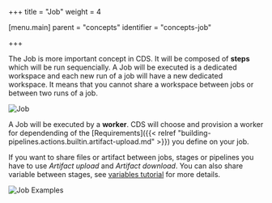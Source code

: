 +++
title = "Job"
weight = 4

[menu.main]
parent = "concepts"
identifier = "concepts-job"

+++

The Job is more important concept in CDS. It will be composed of **steps** which will be run sequencially. A Job will be executed is a dedicated workspace and each new run of a job will have a new dedicated workspace. It means that you cannot share a workspace between jobs or between two runs of a job.

![Job](/images/concepts_job.png)

A Job will be executed by a **worker**. CDS will choose and provision a worker for dependending of the [Requirements]({{< relref "building-pipelines.actions.builtin.artifact-upload.md" >}}) you define on your job.

If you want to share files or artifact between jobs, stages or pipelines you have to use *Artifact upload* and *Artifact download*. You can also share variable between stages, see [variables tutorial](variables.md) for more details.


![Job Examples](/images/concepts_job_example.png)
